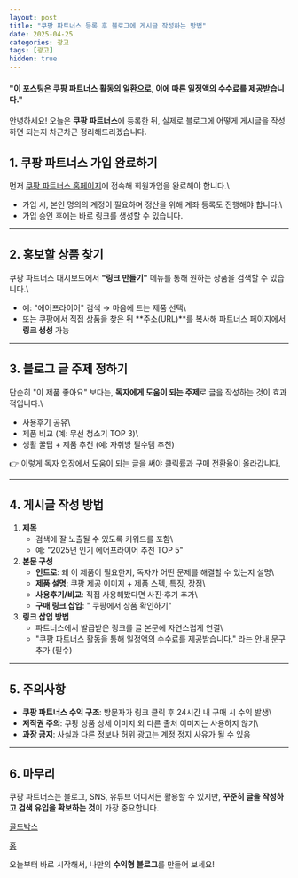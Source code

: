 ```yaml
---
layout: post
title: "쿠팡 파트너스 등록 후 블로그에 게시글 작성하는 방법"
date: 2025-04-25
categories: 광고
tags: [광고]
hidden: true
---
```


#### "이 포스팅은 쿠팡 파트너스 활동의 일환으로, 이에 따른 일정액의 수수료를 제공받습니다."

안녕하세요! 오늘은 **쿠팡 파트너스**에 등록한 뒤, 실제로 블로그에 어떻게
게시글을 작성하면 되는지 차근차근 정리해드리겠습니다.

## 1. 쿠팡 파트너스 가입 완료하기

먼저 [쿠팡 파트너스 홈페이지](https://partners.coupang.com)에 접속해
회원가입을 완료해야 합니다.\
- 가입 시, 본인 명의의 계정이 필요하며 정산을 위해 계좌 등록도 진행해야
합니다.\
- 가입 승인 후에는 바로 링크를 생성할 수 있습니다.

------------------------------------------------------------------------

## 2. 홍보할 상품 찾기

쿠팡 파트너스 대시보드에서 **"링크 만들기"** 메뉴를 통해 원하는 상품을
검색할 수 있습니다.\
- 예: "에어프라이어" 검색 → 마음에 드는 제품 선택\
- 또는 쿠팡에서 직접 상품을 찾은 뒤 **주소(URL)**를 복사해 파트너스
페이지에서 **링크 생성** 가능

------------------------------------------------------------------------

## 3. 블로그 글 주제 정하기

단순히 "이 제품 좋아요" 보다는, **독자에게 도움이 되는 주제**로 글을
작성하는 것이 효과적입니다.\
- 사용후기 공유\
- 제품 비교 (예: 무선 청소기 TOP 3)\
- 생활 꿀팁 + 제품 추천 (예: 자취방 필수템 추천)

👉 이렇게 독자 입장에서 도움이 되는 글을 써야 클릭률과 구매 전환율이
올라갑니다.

------------------------------------------------------------------------

## 4. 게시글 작성 방법

1.  **제목**
    -   검색에 잘 노출될 수 있도록 키워드를 포함\
    -   예: "2025년 인기 에어프라이어 추천 TOP 5"
2.  **본문 구성**
    -   **인트로**: 왜 이 제품이 필요한지, 독자가 어떤 문제를 해결할 수
        있는지 설명\
    -   **제품 설명**: 쿠팡 제공 이미지 + 제품 스펙, 특징, 장점\
    -   **사용후기/비교**: 직접 사용해봤다면 사진·후기 추가\
    -   **구매 링크 삽입**: " 쿠팡에서 상품 확인하기"
3.  **링크 삽입 방법**
    -   파트너스에서 발급받은 링크를 글 본문에 자연스럽게 연결\
    -   "쿠팡 파트너스 활동을 통해 일정액의 수수료를 제공받습니다." 라는
        안내 문구 추가 (필수)

------------------------------------------------------------------------

## 5. 주의사항

-   **쿠팡 파트너스 수익 구조**: 방문자가 링크 클릭 후 24시간 내 구매 시
    수익 발생\
-   **저작권 주의**: 쿠팡 상품 상세 이미지 외 다른 출처 이미지는
    사용하지 않기\
-   **과장 금지**: 사실과 다른 정보나 허위 광고는 계정 정지 사유가 될 수
    있음

------------------------------------------------------------------------

## 6. 마무리

쿠팡 파트너스는 블로그, SNS, 유튜브 어디서든 활용할 수 있지만, **꾸준히
글을 작성하고 검색 유입을 확보하는 것**이 가장 중요합니다.

[골드박스](https://link.coupang.com/a/cj2Bxs)

[홈](https://link.coupang.com/a/cj2Dbu)

오늘부터 바로 시작해서, 나만의 **수익형 블로그**를 만들어 보세요!
